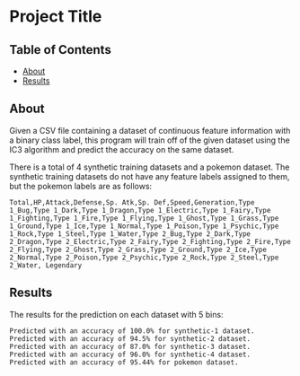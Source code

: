 # Project Title

## Table of Contents

- [About](#about)
- [Results](#results)

## About <a name = "about"></a>

Given a CSV file containing a dataset of continuous feature information with a binary class label, this program will train off of the given dataset using the IC3 algorithm and predict the accuracy on the same dataset.

There is a total of 4 synthetic training datasets and a pokemon dataset. The synthetic training datasets do not have any feature labels assigned to them, but the pokemon labels are as follows: 
```
Total,HP,Attack,Defense,Sp. Atk,Sp. Def,Speed,Generation,Type 1_Bug,Type 1_Dark,Type 1_Dragon,Type 1_Electric,Type 1_Fairy,Type 1_Fighting,Type 1_Fire,Type 1_Flying,Type 1_Ghost,Type 1_Grass,Type 1_Ground,Type 1_Ice,Type 1_Normal,Type 1_Poison,Type 1_Psychic,Type 1_Rock,Type 1_Steel,Type 1_Water,Type 2_Bug,Type 2_Dark,Type 2_Dragon,Type 2_Electric,Type 2_Fairy,Type 2_Fighting,Type 2_Fire,Type 2_Flying,Type 2_Ghost,Type 2_Grass,Type 2_Ground,Type 2_Ice,Type 2_Normal,Type 2_Poison,Type 2_Psychic,Type 2_Rock,Type 2_Steel,Type 2_Water, Legendary
```
## Results <a name = "results"></a>
The results for the prediction on each dataset with 5 bins:
```
Predicted with an accuracy of 100.0% for synthetic-1 dataset.
Predicted with an accuracy of 94.5% for synthetic-2 dataset.
Predicted with an accuracy of 87.0% for synthetic-3 dataset.
Predicted with an accuracy of 96.0% for synthetic-4 dataset.
Predicted with an accuracy of 95.44% for pokemon dataset.
```